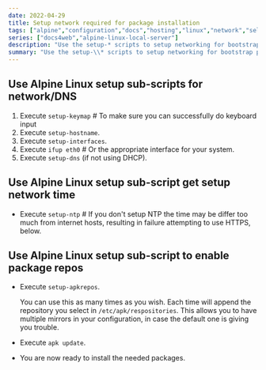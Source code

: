 ```yaml
---
date: 2022-04-29
title: Setup network required for package installation
tags: ["alpine","configuration","docs","hosting","linux","network","self-host","storage","sysadmin-devops"]
series: ["docs4web","alpine-linux-local-server"]
description: "Use the setup-* scripts to setup networking for bootstrap package installation on Alpine Linux"
summary: "Use the setup-\\* scripts to setup networking for bootstrap package installation on Alpine Linux"
---
```


## Use Alpine Linux setup sub-scripts for network/DNS

1. Execute `setup-keymap` # To make sure you can successfully do keyboard input
2. Execute `setup-hostname`.
3. Execute `setup-interfaces`.
4. Execute `ifup eth0` # Or the appropriate interface for your system.
5. Execute `setup-dns` (if not using DHCP).

## Use Alpine Linux setup sub-script get setup network time

* Execute `setup-ntp` # If you don't setup NTP the time may be differ too much from internet hosts, resulting in failure attempting to use HTTPS, below.

## Use Alpine Linux setup sub-script to enable package repos

* Execute `setup-apkrepos`.
  
  You can use this as many times as you wish. Each time will append the repository you select in `/etc/apk/respositories`. This allows you to have multiple mirrors in your configuration, in case the default one is giving you trouble.

* Execute `apk update`.

* You are now ready to install the needed packages.
